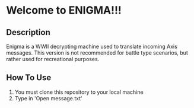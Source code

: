 #                                                                 Welcome to ENIGMA!!!
## Description
Enigma is a WWII decrypting machine used to translate incoming Axis messages. This version is not recommended for battle type scenarios, but rather used for recreational purposes.
## How To Use
1. You must clone this repository to your local machine 
2. Type in 'Open message.txt' 
